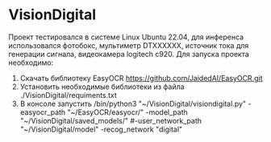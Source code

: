 # VisionDigital
Проект тестировался в системе Linux Ubuntu 22.04, для инференса использовался фотобокс, мультиметр DTXXXXXX, источник тока для генерации сигнала, видеокамера logitech c920.
Для запуска проекта необходимо:
1. Скачать библиотеку EasyOCR https://github.com/JaidedAI/EasyOCR.git
2. Установить необходимые библиотеки из файла ./VisionDigital/requiments.txt
3. В консоле запустить /bin/python3 "~/VisionDigital/visiondigital.py"  -easyocr_path "~/EasyOCR/easyocr/" -model_path "~/VisionDigital/saved_models/" #-user_network_path "~/VisionDigital/model" -recog_network "digital"
